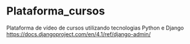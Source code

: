 # Plataforma_cursos
 Plataforma de vídeo de cursos utilizando tecnologias Python e Django
https://docs.djangoproject.com/en/4.1/ref/django-admin/
